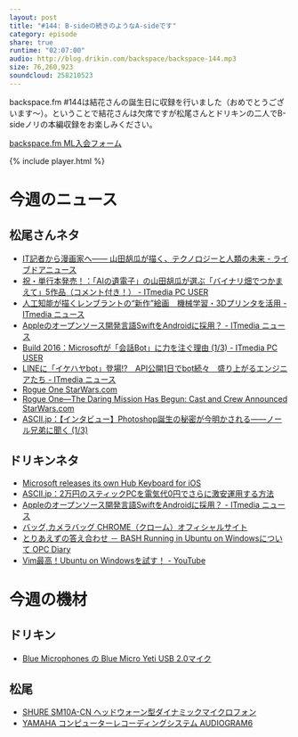 ```yaml
---
layout: post
title: "#144: B-sideの続きのようなA-sideです"
category: episode
share: true
runtime: "02:07:00"
audio: http://blog.drikin.com/backspace/backspace-144.mp3
size: 76,260,923
soundcloud: 258210523
---
```

backspace.fm #144は結花さんの誕生日に収録を行いました（おめでとうございます～）。ということで結花さんは欠席ですが松尾さんとドリキンの二人でB-sideノリの本編収録をお楽しみください。

[backspace.fm ML入会フォーム](http://backspace.us11.list-manage.com/subscribe?u=09c933bd3997c1d16dbed156a&id=84b6529b91)

{% include player.html %}

# 今週のニュース

## 松尾さんネタ
- [IT記者から漫画家へ―― 山田胡瓜が描く、テクノロジーと人類の未来 - ライブドアニュース](http://news.livedoor.com/article/detail/11382870/)
- [祝・単行本発売！：「AIの遺電子」の山田胡瓜が選ぶ「バイナリ畑でつかまえて」5作品（コメント付き！） - ITmedia PC USER](http://www.itmedia.co.jp/pcuser/articles/1604/08/news040.html)
- [人工知能が描くレンブラントの“新作”絵画　機械学習・3Dプリンタを活用 - ITmedia ニュース](http://www.itmedia.co.jp/news/articles/1604/08/news094.html)
- [Appleのオープンソース開発言語SwiftをAndroidに採用？ - ITmedia ニュース](http://www.itmedia.co.jp/news/articles/1604/09/news026.html)
- [Build 2016：Microsoftが「会話Bot」に力を注ぐ理由 (1/3) - ITmedia PC USER](http://www.itmedia.co.jp/pcuser/articles/1604/07/news092.html)
- [LINEに「イケハヤbot」登場!?　API公開1日でbot続々　盛り上がるエンジニアたち - ITmedia ニュース](http://www.itmedia.co.jp/news/articles/1604/08/news133.html)
- [Rogue One  StarWars.com](http://www.starwars.com/films/rogue-one)
- [Rogue One—The Daring Mission Has Begun: Cast and Crew Announced  StarWars.com](http://www.starwars.com/news/rogue-one-the-daring-mission-has-begun-cast-and-crew-announced)
- [ASCII.jp：【インタビュー】Photoshop誕生の秘密が今明かされる――ノール兄弟に聞く (1/3)](http://ascii.jp/elem/000/000/086/86213/)

## ドリキンネタ
* [Microsoft releases its own Hub Keyboard for iOS](http://appadvice.com/post/microsoft-releases-its-own-hub-keyboard-for-ios/710442)
* [ASCII.jp：2万円のスティックPCを電気代0円でさらに激安運用する方法](http://ascii.jp/elem/000/001/144/1144382/)
* [Appleのオープンソース開発言語SwiftをAndroidに採用？ - ITmedia ニュース](http://www.itmedia.co.jp/news/articles/1604/09/news026.html)
* [バッグ,カメラバッグ  CHROME（クローム）オフィシャルサイト](http://www.chromeindustries.jp/shopbrand/ct10/)
* [とりあえずの答え合わせ － BASH Running in Ubuntu on Windowsについて  OPC Diary](http://opcdiary.net/?p=31530)
* [Vim最高！Ubuntu on Windowsを試す！ - YouTube](https://www.youtube.com/watch?v=kQd3nwmJLuc)

# 今週の機材

## ドリキン
* [Blue Microphones の Blue Micro Yeti USB 2.0マイク](http://amzn.to/1QWLhTS)

## 松尾
* [SHURE  SM10A-CN ヘッドウォーン型ダイナミックマイクロフォン](http://amzn.to/1LXIGkV) 
* [YAMAHA コンピューターレコーディングシステム AUDIOGRAM6](http://amzn.to/1Rsyq5W)
